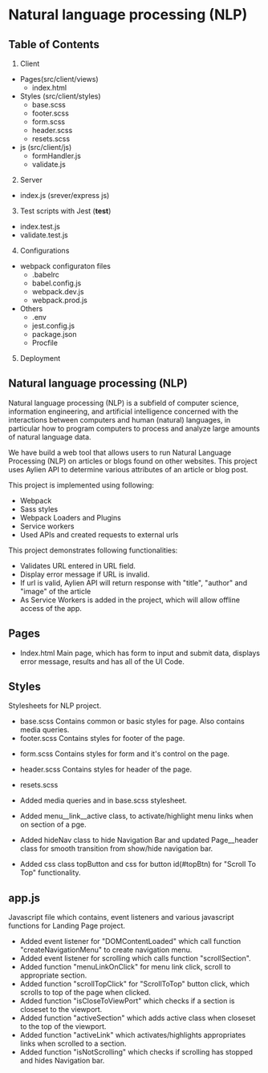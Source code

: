 # Natural language processing (NLP)

## Table of Contents

1. Client
  * Pages(src/client/views)
    - index.html
  * Styles (src/client/styles)
    - base.scss
    - footer.scss
    - form.scss
    - header.scss
    - resets.scss
  * js (src/client/js)
    - formHandler.js
    - validate.js
2. Server
  * index.js (srever/express js)
3. Test scripts with Jest (__test__)
  * index.test.js
  * validate.test.js
4. Configurations
  * webpack configuraton files
    - .babelrc
    - babel.config.js
    - webpack.dev.js
    - webpack.prod.js
  * Others
    - .env
    - jest.config.js
    - package.json
    - Procfile
5. Deployment



## Natural language processing (NLP)
Natural language processing (NLP) is a subfield of computer science, information engineering, and artificial intelligence concerned with the interactions between computers and human (natural) languages, in particular how to program computers to process and analyze large amounts of natural language data.

We have build a web tool that allows users to run Natural Language Processing (NLP) on articles or blogs found on other websites. This project uses Aylien API to determine various attributes of an article or blog post.

This project is implemented using following:
- Webpack
- Sass styles
- Webpack Loaders and Plugins
- Service workers
- Used APIs and created requests to external urls


This project demonstrates following functionalities:
 - Validates URL entered in URL field.
 - Display error message if URL is invalid.
 - If url is valid, Aylien API will return response with "title", "author" and "image" of the article
 - As Service Workers is added in the project, which will allow offline access of the app.

## Pages
  * Index.html
    Main page, which has form to input and submit data, displays error message, results and has all of the UI Code.

## Styles
Stylesheets for NLP project.
  * base.scss
    Contains common or basic styles for page. Also contains media queries.
  * footer.scss
    Contains styles for footer of the page.
  - form.scss
    Contains styles for form and it's control on the page.
  - header.scss
    Contains styles for header of the page.
  - resets.scss

- Added media queries and  in base.scss stylesheet.
- Added menu__link__active class, to activate/highlight menu links when on section of a pge.
- Added hideNav class to hide Navigation Bar and updated Page__header class for smooth transition from show/hide navigation bar.
- Added css class topButton and css for button id(#topBtn) for "Scroll To Top" functionality.

## app.js
Javascript file which contains, event listeners and various javascript functions for Landing Page project.

- Added event listener for "DOMContentLoaded" which call function "createNavigationMenu" to create navigation menu.
- Added event listener for scrolling which calls function "scrollSection".
- Added function "menuLinkOnClick" for menu link click, scroll to appropriate section.
- Added function "scrollTopClick" for "ScrollToTop" button click, which scrolls to top of the page when clicked.
- Added function "isCloseToViewPort" which checks if a section is closeset to the viewport.
- Added function "activeSection" which adds active class when closeset to the top of the viewport.
- Added function "activeLink" which activates/highlights appropriates links when scrolled to a section.
- Added function "isNotScrolling" which checks if scrolling has stopped and hides Navigation bar.
